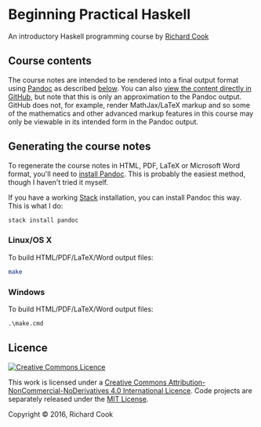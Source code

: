 # Beginning Practical Haskell

An introductory Haskell programming course by [Richard Cook][rcookdotorg]

## Course contents

The course notes are intended to be rendered into a final output format using [Pandoc][pandoc] as described [below](#generatingcoursenotes). You can also [view the content directly in GitHub](index.md), but note that this is only an approximation to the Pandoc output. GitHub does not, for example, render MathJax/LaTeX markup and so some of the mathematics and other advanced markup features in this course may only be viewable in its intended form in the Pandoc output.

## <a name="generatingcoursenotes"><a> Generating the course notes

To regenerate the course notes in HTML, PDF, LaTeX or Microsoft Word format, you'll need to [install Pandoc][pandocinstall]. This is probably the easiest method, though I haven't tried it myself.

If you have a working [Stack][stack] installation, you can install Pandoc this way. This is what I do:

```bash
stack install pandoc
```

### Linux/OS X

To build HTML/PDF/LaTeX/Word output files:

```bash
make
```

### Windows

To build HTML/PDF/LaTeX/Word output files:

```cmd
.\make.cmd
```

## Licence

[![Creative Commons Licence][cclicenceimage]][cclicence]

This work is licensed under a [Creative Commons Attribution-NonCommercial-NoDerivatives 4.0 International Licence][cclicence]. Code projects are separately released under the [MIT License][mitlicense].

Copyright &copy; 2016, Richard Cook

[cclicence]: http://creativecommons.org/licenses/by-nc-nd/4.0/
[cclicenceimage]: https://i.creativecommons.org/l/by-nc-nd/4.0/88x31.png
[mitlicense]: https://opensource.org/licenses/MIT
[pandoc]: http://pandoc.org/
[pandocinstall]: http://pandoc.org/installing.html
[rcookdotorg]: http://rcook.org/
[stack]: https://docs.haskellstack.org/

